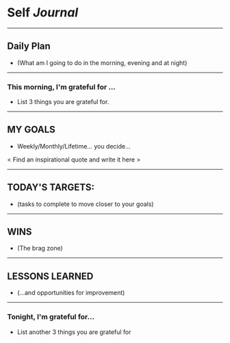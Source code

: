 # Self _Journal_ 

---

## Daily Plan
- (What am I going to do in the morning, evening and at night)




---

### This morning, I'm grateful for …
- List 3 things you are grateful for.



---

## MY GOALS
- Weekly/Monthly/Lifetime… you decide… 



< Find an inspirational quote and write it here >

---


## TODAY'S TARGETS:
- (tasks to complete to move closer to your goals)

---

## WINS
- (The brag zone)

---

## LESSONS LEARNED
- (…and opportunities for improvement)

---

### Tonight, I'm grateful for…
- List another 3 things you are grateful for






